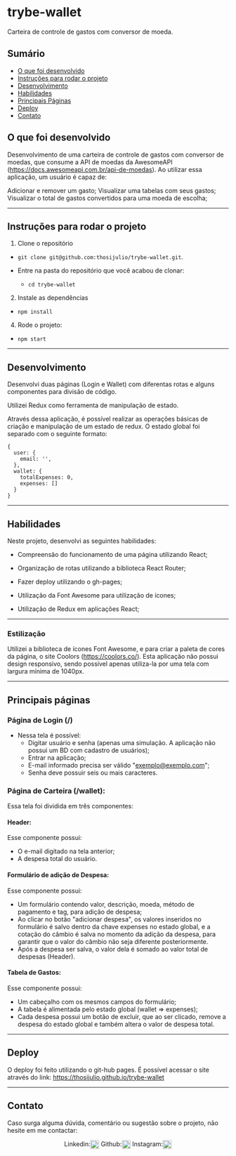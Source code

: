 # trybe-wallet
Carteira de controle de gastos com conversor de moeda.

## Sumário

- [O que foi desenvolvido](#o-que-foi-desenvolvido)
- [Instruções para rodar o projeto](#instruções-para-rodar-o-projeto)
- [Desenvolvimento](#desenvolvimento)
- [Habilidades](#habilidades)
- [Principais Páginas](#principais-páginas)
- [Deploy](#deploy)
- [Contato](#contato)

## O que foi desenvolvido

Desenvolvimento de uma carteira de controle de gastos com conversor de moedas, que consume a API de moedas da AwesomeAPI (https://docs.awesomeapi.com.br/api-de-moedas). Ao utilizar essa aplicação, um usuário é capaz de:

Adicionar e remover um gasto;
Visualizar uma tabelas com seus gastos;
Visualizar o total de gastos convertidos para uma moeda de escolha;

---

## Instruções para rodar o projeto

1. Clone o repositório

- `git clone git@github.com:thosijulio/trybe-wallet.git`.

- Entre na pasta do repositório que você acabou de clonar:
  - `cd trybe-wallet`

2. Instale as dependências

- `npm install`

4. Rode o projeto:

- `npm start`

---

## Desenvolvimento

Desenvolvi duas páginas (Login e Wallet) com diferentas rotas e alguns componentes para divisão de código.

Utilizei Redux como ferramenta de manipulação de estado.

Através dessa aplicação, é possível realizar as operações básicas de criação e manipulação de um estado de redux. O estado global foi separado com o seguinte formato:

```
{
  user: {
    email: '',
  },
  wallet: {
    totalExpenses: 0,
    expenses: []
  }
}
```

---

## Habilidades

Neste projeto, desenvolvi as seguintes habilidades:

- Compreensão do funcionamento de uma página utilizando React;

- Organização de rotas utilizando a biblioteca React Router;

- Fazer deploy utilizando o gh-pages;

- Utilização da Font Awesome para utilização de ícones;

- Utilização de Redux em aplicações React;

---

### Estilização

Utilizei a biblioteca de ícones Font Awesome, e para criar a paleta de cores da página, o site Coolors (https://coolors.co/). Esta aplicação não possui design responsivo, sendo possível apenas utiliza-la por uma tela com largura mínima de 1040px.

---

## Principais páginas

### Página de Login (/)

- Nessa tela é possível:
  -  Digitar usuário e senha (apenas uma simulação. A aplicação não possui um BD com cadastro de usuários);
  -  Entrar na aplicação;
  -  E-mail informado precisa ser válido "exemplo@exemplo.com";
  -  Senha deve possuir seis ou mais caracteres.

### Página de Carteira (/wallet):
Essa tela foi dividida em três componentes:

#### Header:
Esse componente possui:
  - O e-mail digitado na tela anterior;
  - A despesa total do usuário.

#### Formulário de adição de Despesa:
Esse componente possui:
  - Um formulário contendo valor, descrição, moeda, método de pagamento e tag, para adição de despesa;
  - Ao clicar no botão "adicionar despesa", os valores inseridos no formulário é salvo dentro da chave expenses no estado global, e a cotação do câmbio é salva no momento da adição da despesa, para garantir que o valor do câmbio não seja diferente posteriormente.
  - Após a despesa ser salva, o valor dela é somado ao valor total de despesas (Header).

#### Tabela de Gastos:
Esse componente possui:
  - Um cabeçalho com os mesmos campos do formulário;
  - A tabela é alimentada pelo estado global (wallet => expenses);
  - Cada despesa possui um botão de excluir, que ao ser clicado, remove a despesa do estado global e também altera o valor de despesa total.


---

## Deploy
  O deploy foi feito utilizando o git-hub pages. É possível acessar o site através do link: https://thosijulio.github.io/trybe-wallet

---

## Contato
Caso surga alguma dúvida, comentário ou sugestão sobre o projeto, não hesite em me contactar:
<p align=center>
Linkedin:<a href="https://www.linkedin.com/in/thosijulio/" target="blank"><img align="center" src="https://cdn.jsdelivr.net/npm/simple-icons@3.0.1/icons/linkedin.svg" alt="thosijulio" height="20" width="20" /></a>
Github:<a href="https://www.github.com/thosijulio/" target="blank"><img align="center" src="https://cdn.jsdelivr.net/npm/simple-icons@3.0.1/icons/github.svg" alt="thosijulio" height="20" width="20" /></a>
Instagram:<a href="https://www.instagram.com/thosijulio" target="blank"><img align="center" src="https://cdn.jsdelivr.net/npm/simple-icons@3.0.1/icons/instagram.svg" alt="thosijulio" height="20" width="20" /></a>
</p>
